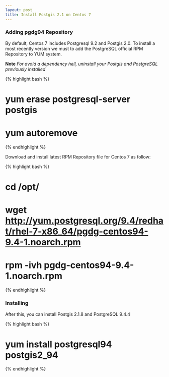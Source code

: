```yaml
---
layout: post
title: Install Postgis 2.1 on Centos 7
---
```


### Adding pgdg94 Repository 

By default, Centos 7 includes Postgresql 9.2 and Postgis 2.0. To install a most recently version we must to add the PostgreSQL official RPM Repository to YUM system.

**Note** *For avoid a dependency hell, uninstall your Postgis and PostgreSQL previously installed*

{% highlight bash %}
# yum erase postgresql-server postgis
# yum autoremove
{% endhighlight %}

Download and install latest RPM Repository file for Centos 7 as follow: 

{% highlight bash %}
# cd /opt/
# wget http://yum.postgresql.org/9.4/redhat/rhel-7-x86_64/pgdg-centos94-9.4-1.noarch.rpm
# rpm -ivh pgdg-centos94-9.4-1.noarch.rpm 
{% endhighlight %}

### Installing

After this, you can install Postgis 2.1.8 and PostgreSQL 9.4.4

{% highlight bash %}
# yum install postgresql94 postgis2_94
{% endhighlight %}

